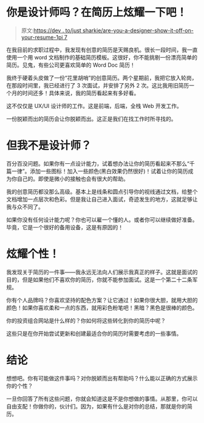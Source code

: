 # 你是设计师吗？在简历上炫耀一下吧！

> 原文:[https://dev . to/just sharkie/are-you-a-designer-show-it-off-on-your-resume-1pi 7](https://dev.to/justsharkie/are-you-a-designer-show-it-off-on-your-resume-1pi7)

在我目前的求职过程中，我发现有创意的简历是天赐良机。很长一段时间，我一直使用一个用 word 文档制作的基础简历模板。这很好，你不能挑剔一份漂亮简单的简历。见鬼，有些公司更喜欢简单的 Word Doc 简历！

我终于硬着头皮做了一份“花里胡哨”的创意简历。两个星期前，我把它放入轮岗，在那段时间里，我已经进行了 3 次面试，并安排了另外 2 次。这比我用旧简历一个月的时间还多！具体来说，我的简历看起来有多好看。

这不仅仅是 UX/UI 设计师的工作。这是前端，后端，全栈 Web 开发工作。

一份脱颖而出的简历会让你脱颖而出。这正是我们在找工作时所寻找的。

# [](#but-im-not-a-designer)但我不是设计师？

百分百没问题。如果你有一点设计能力，试着想办法让你的简历看起来不那么“千篇一律”。添加一些图标！加入一些颜色(黑白效果仍然很好)！试着让你的简历成为你自己的。即使是微小的接触也会有很大的帮助。

我的创意简历都没那么高级。基本上是线条和圆点引导你的视线通过文档，给整个文档增加一点层次和色彩。但是我让自己进入面试，奇迹发生的地方，这就足够让我与众不同了。

如果你没有任何设计能力呢？你也可以雇一个懂的人。或者你可以继续做好准备。毕竟，它是一个很好的备用设备，这是有原因的！

# [](#show-off-your-personality)炫耀个性！

我发现关于简历的一件事——我永远无法向人们展示我真正的样子。这就是面试的目的，但是如果他们不喜欢你的简历，你就不能参加面试。这是一个第二十二条军规。

你有个人品牌吗？你喜欢坚持的配色方案？让它通过！如果你很大胆，就用大胆的颜色！如果你喜欢柔和一点的东西，就用彩色粉笔吧！黑暗？黑色是很棒的颜色。

你的投资组合网站是什么样的？你如何将这些转化到你的简历中呢？

这些只是在你开始尝试更新和创建最适合你的简历时需要考虑的一些事情。

# [](#conclusion)结论

想想吧。你有可能做这件事吗？对你脱颖而出有帮助吗？什么能以正确的方式展示你的个性？

一旦你回答了所有这些问题，你就会知道这是不是你想做的事情。从那里，你可以自由支配！你做你的，伙计们。因为，如果有什么是对你的总结，那就是你的简历。